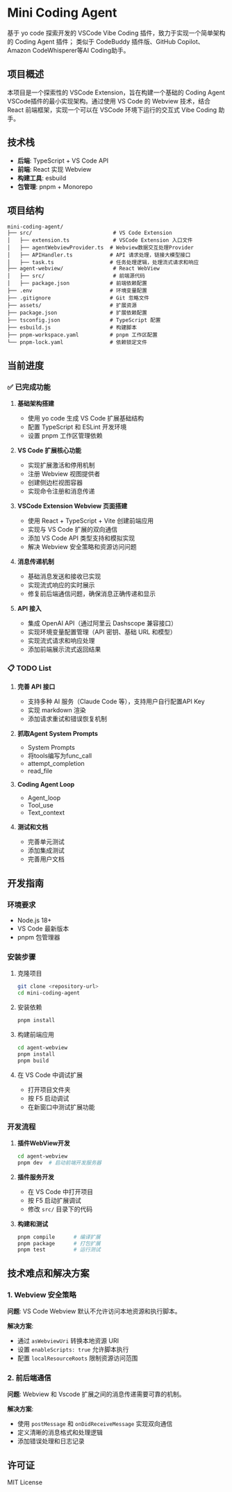 # Mini Coding Agent

基于 yo code 探索开发的 VSCode Vibe Coding 插件，致力于实现一个简单架构的 Coding Agent 插件；
类似于 CodeBuddy 插件版、GitHub Copilot、 Amazon CodeWhisperer等AI Coding助手。

## 项目概述

本项目是一个探索性的 VSCode Extension，旨在构建一个基础的 Coding Agent VSCode插件的最小实现架构。通过使用 VS Code 的 Webview 技术，结合 React 前端框架，实现一个可以在 VSCode 环境下运行的交互式 Vibe Coding 助手。

## 技术栈

- **后端**: TypeScript + VS Code API
- **前端**: React 实现 Webview
- **构建工具**: esbuild
- **包管理**: pnpm + Monorepo

## 项目结构

```
mini-coding-agent/
├── src/                          # VS Code Extension
│   ├── extension.ts              # VSCode Extension 入口文件
│   ├── agentWebviewProvider.ts  # Webview数据交互处理Provider
│   ├── APIHandler.ts            # API 请求处理，链接大模型接口
│   ├── task.ts                  # 任务处理逻辑，处理流式请求和响应
├── agent-webview/                # React WebView
│   ├── src/                      # 前端源代码
│   ├── package.json             # 前端依赖配置
├── .env                         # 环境变量配置
├── .gitignore                   # Git 忽略文件
├── assets/                      # 扩展资源
├── package.json                 # 扩展依赖配置
├── tsconfig.json                # TypeScript 配置
├── esbuild.js                   # 构建脚本
├── pnpm-workspace.yaml          # pnpm 工作区配置
└── pnpm-lock.yaml               # 依赖锁定文件
```

## 当前进度

### ✅ 已完成功能

1. **基础架构搭建**
   - 使用 yo code 生成 VS Code 扩展基础结构
   - 配置 TypeScript 和 ESLint 开发环境
   - 设置 pnpm 工作区管理依赖

2. **VS Code 扩展核心功能**
   - 实现扩展激活和停用机制
   - 注册 Webview 视图提供者
   - 创建侧边栏视图容器
   - 实现命令注册和消息传递

3. **VSCode Extension Webview 页面搭建**
   - 使用 React + TypeScript + Vite 创建前端应用
   - 实现与 VS Code 扩展的双向通信
   - 添加 VS Code API 类型支持和模拟实现
   - 解决 Webview 安全策略和资源访问问题

4. **消息传递机制**
   - 基础消息发送和接收已实现
   - 实现流式响应的实时展示
   - 修复前后端通信问题，确保消息正确传递和显示

5. **API 接入**
   - 集成 OpenAI API（通过阿里云 Dashscope 兼容接口）
   - 实现环境变量配置管理（API 密钥、基础 URL 和模型）
   - 实现流式请求和响应处理
   - 添加前端展示流式返回结果

### 📋 TODO List

1. **完善 API 接口**
   - 支持多种 AI 服务（Claude Code 等），支持用户自行配置API Key
   - 实现 markdown 渲染
   - 添加请求重试和错误恢复机制

2. **抓取Agent System Prompts**
   - System Prompts
   - 将tools编写为func_call
   - attempt_completion
   - read_file

3. **Coding Agent Loop**
   - Agent_loop
   - Tool_use
   - Text_context

4. **测试和文档**
   - 完善单元测试
   - 添加集成测试
   - 完善用户文档

## 开发指南

### 环境要求

- Node.js 18+
- VS Code 最新版本
- pnpm 包管理器

### 安装步骤

1. 克隆项目

   ```bash
   git clone <repository-url>
   cd mini-coding-agent
   ```

2. 安装依赖

   ```bash
   pnpm install
   ```

3. 构建前端应用

   ```bash
   cd agent-webview
   pnpm install
   pnpm build
   ```

4. 在 VS Code 中调试扩展
   - 打开项目文件夹
   - 按 F5 启动调试
   - 在新窗口中测试扩展功能

### 开发流程

1. **插件WebView开发**

   ```bash
   cd agent-webview
   pnpm dev  # 启动前端开发服务器
   ```

2. **插件服务开发**
   - 在 VS Code 中打开项目
   - 按 F5 启动扩展调试
   - 修改 `src/` 目录下的代码

3. **构建和测试**

   ```bash
   pnpm compile      # 编译扩展
   pnpm package      # 打包扩展
   pnpm test         # 运行测试
   ```

## 技术难点和解决方案

### 1. Webview 安全策略

**问题**: VS Code Webview 默认不允许访问本地资源和执行脚本。

**解决方案**:

- 通过 `asWebviewUri` 转换本地资源 URI
- 设置 `enableScripts: true` 允许脚本执行
- 配置 `localResourceRoots` 限制资源访问范围

### 2. 前后端通信

**问题**: Webview 和 Vscode 扩展之间的消息传递需要可靠的机制。

**解决方案**:

- 使用 `postMessage` 和 `onDidReceiveMessage` 实现双向通信
- 定义清晰的消息格式和处理逻辑
- 添加错误处理和日志记录

## 许可证

MIT License
